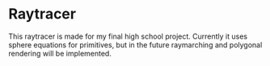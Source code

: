 # Raytracer

This raytracer is made for my final high school project. Currently it uses sphere equations for primitives, but in the future raymarching and polygonal rendering will be implemented.
